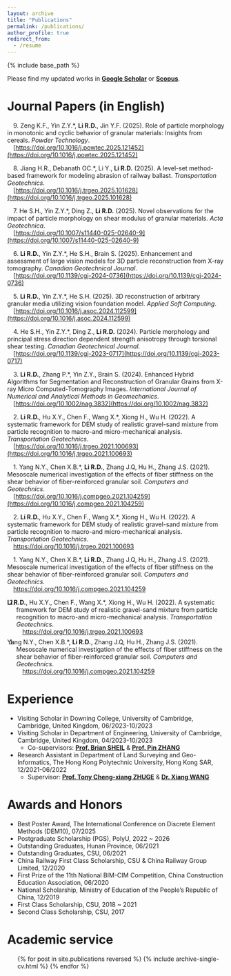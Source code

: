 ```yaml
---
layout: archive
title: "Publications"
permalink: /publications/
author_profile: true
redirect_from:
  - /resume
---
```


{% include base_path %}

Please find my updated works in **[Google Scholar](https://scholar.google.com/citations?user=F7lRN-0AAAAJ&hl=zh-CN)** or **[Scopus](https://www.scopus.com/authid/detail.uri?origin=resultslist&authorId=57223237262&zone=)**.

Journal Papers (in English)
======

&emsp;9\. Zeng K.F., Yin Z.Y.\*, **Li R.D.**, Jin Y.F. (2025). Role of particle morphology in monotonic and cyclic behavior of granular materials: Insights from cereals. *Powder Technology*.<br>
&emsp;[https://doi.org/10.1016/j.powtec.2025.121452](https://doi.org/10.1016/j.powtec.2025.121452)

&emsp;8\. Jiang H.R., Debanath OC.\*, Li Y., **Li R.D.** (2025). A level-set method-based framework for modeling abrasion of railway ballast. *Transportation Geotechnics*.<br>
&emsp;[https://doi.org/10.1016/j.trgeo.2025.101628](https://doi.org/10.1016/j.trgeo.2025.101628)

&emsp;7\. He S.H., Yin Z.Y.\*, Ding Z., **Li R.D.** (2025). Novel observations for the impact of particle morphology on shear modulus of granular materials. *Acta Geotechnica*. <br>
&emsp;[https://doi.org/10.1007/s11440-025-02640-9](https://doi.org/10.1007/s11440-025-02640-9)

&emsp;6\. **Li R.D.**, Yin Z.Y.\*, He S.H., Brain S. (2025). Enhancement and assessment of large vision models for 3D particle reconstruction from X-ray tomography. *Canadian Geotechnical Journal*.<br>
&emsp;[https://doi.org/10.1139/cgj-2024-0736](https://doi.org/10.1139/cgj-2024-0736)

&emsp;5\. **Li R.D.**, Yin Z.Y.\*, He S.H. (2025). 3D reconstruction of arbitrary granular media utilizing vision foundation model. *Applied Soft Computing*.<br>
&emsp;[https://doi.org/10.1016/j.asoc.2024.112599](https://doi.org/10.1016/j.asoc.2024.112599)

&emsp;4\. He S.H., Yin Z.Y.\*, Ding Z., **Li R.D.** (2024). Particle morphology and principal stress direction dependent strength anisotropy through torsional shear testing. *Canadian Geotechnical Journal*.<br>
&emsp;[https://doi.org/10.1139/cgj-2023-0717](https://doi.org/10.1139/cgj-2023-0717)

&emsp;3\. **Li R.D.**, Zhang P.\*, Yin Z.Y., Brain S. (2024). Enhanced Hybrid Algorithms for Segmentation and Reconstruction of Granular Grains from X-ray Micro Computed-Tomography Images. *International Journal of Numerical and Analytical Methods in Geomechanics*.<br>
&emsp;[https://doi.org/10.1002/nag.3832](https://doi.org/10.1002/nag.3832)

&emsp;2\. **Li R.D.**, Hu X.Y., Chen F., Wang X.\*, Xiong H., Wu H. (2022). A systematic framework for DEM study of realistic gravel-sand mixture from particle recognition to macro-and micro-mechanical analysis. *Transportation Geotechnics*.<br>
&emsp;[https://doi.org/10.1016/j.trgeo.2021.100693](https://doi.org/10.1016/j.trgeo.2021.100693)

&emsp;1\. Yang N.Y., Chen X.B.\*, **Li R.D.**, Zhang J.Q, Hu H., Zhang J.S. (2021). Mesoscale numerical investigation of the effects of fiber stiffness on the shear behavior of fiber-reinforced granular soil. *Computers and Geotechnics*.<br>
&emsp;[https://doi.org/10.1016/j.compgeo.2021.104259](https://doi.org/10.1016/j.compgeo.2021.104259)


<p>&emsp;2. <strong>Li R.D.</strong>, Hu X.Y., Chen F., Wang X.*, Xiong H., Wu H. (2022). 
A systematic framework for DEM study of realistic gravel-sand mixture from particle recognition to macro-and micro-mechanical analysis. 
<em>Transportation Geotechnics</em>.<br>
&emsp;<a href="https://doi.org/10.1016/j.trgeo.2021.100693">https://doi.org/10.1016/j.trgeo.2021.100693</a></p>

<p>&emsp;1. Yang N.Y., Chen X.B.*, <strong>Li R.D.</strong>, Zhang J.Q, Hu H., Zhang J.S. (2021). 
Mesoscale numerical investigation of the effects of fiber stiffness on the shear behavior of fiber-reinforced granular soil. 
<em>Computers and Geotechnics</em>.<br>
&emsp;<a href="https://doi.org/10.1016/j.compgeo.2021.104259">https://doi.org/10.1016/j.compgeo.2021.104259</a></p>


<ol start="2" reversed style="padding-left: 1.5em;">
  <li style="text-indent: -1.5em; margin-bottom: 0.5em;">
    <strong>Li R.D.</strong>, Hu X.Y., Chen F., Wang X.*, Xiong H., Wu H. (2022).  
    A systematic framework for DEM study of realistic gravel-sand mixture from particle recognition to macro-and micro-mechanical analysis.  
    <em>Transportation Geotechnics</em>.<br>
    &emsp;<a href="https://doi.org/10.1016/j.trgeo.2021.100693">https://doi.org/10.1016/j.trgeo.2021.100693</a>
  </li>
  <li style="text-indent: -1.5em; margin-bottom: 0.5em;">
    Yang N.Y., Chen X.B.*, <strong>Li R.D.</strong>, Zhang J.Q, Hu H., Zhang J.S. (2021).  
    Mesoscale numerical investigation of the effects of fiber stiffness on the shear behavior of fiber-reinforced granular soil.  
    <em>Computers and Geotechnics</em>.<br>
    &emsp;<a href="https://doi.org/10.1016/j.compgeo.2021.104259">https://doi.org/10.1016/j.compgeo.2021.104259</a>
  </li>
</ol>


Experience
======
* Visiting Scholar in  Downing College, University of Cambridge, Cambridge, United Kingdom, 06/2023-10/2023
* Visiting Scholar in Department of Engineering, University of Cambridge, Cambridge, United Kingdom, 04/2023-10/2023
  * Co-supervisors: **[Prof. Brian SHEIL](https://dcu-group.co.uk/team/brian/)** & **[Prof. Pin ZHANG](https://pinzhang3.github.io/people/)**
* Research Assistant in Department of Land Surveying and Geo-Informatics, The Hong Kong Polytechnic University, Hong Kong SAR, 12/2021-06/2022
  * Supervisor: **[Prof. Tony Cheng-xiang ZHUGE](https://thetipteam.wixstudio.com/website)** & **[Dr. Xiang WANG](https://www.researchgate.net/profile/Xiang-Wang-74)**
  
Awards and Honors
======
* Best Poster Award, The International Conference on Discrete Element Methods (DEM10), 07/2025
* Postgraduate Scholarship (PGS), PolyU, 2022 ~ 2026
* Outstanding Graduates, Hunan Province, 06/2021
* Outstanding Graduates, CSU, 06/2021
* China Railway First Class Scholarship, CSU & China Railway Group Limited, 12/2020
* First Prize of the 11th National BIM-CIM Competition, China Construction Education Association, 06/2020
* National Scholarship, Ministry of Education of the People’s Republic of China, 12/2019
* First Class Scholarship, CSU, 2018 ~ 2021
* Second Class Scholarship, CSU, 2017

Academic service
======
  <ul>{% for post in site.publications reversed %}
    {% include archive-single-cv.html %}
  {% endfor %}</ul>
